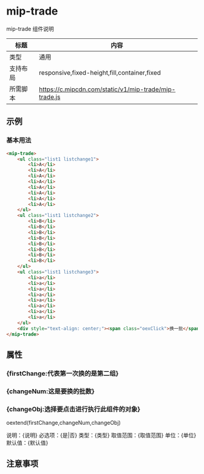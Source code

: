 # mip-trade

mip-trade 组件说明

标题|内容
----|----
类型|通用
支持布局|responsive,fixed-height,fill,container,fixed
所需脚本|https://c.mipcdn.com/static/v1/mip-trade/mip-trade.js

## 示例

### 基本用法
```html
<mip-trade>
    <ul class="list1 listchange1">
		<li>A</li>
		<li>A</li>
		<li>A</li>
		<li>A</li>
		<li>A</li>
		<li>A</li>
		<li>A</li>
		<li>A</li>
	</ul>
	<ul class="list1 listchange2">
		<li>B</li>
		<li>B</li>
		<li>B</li>
		<li>B</li>
		<li>B</li>
		<li>B</li>
		<li>B</li>
		<li>B</li>
	</ul>
	<ul class="list1 listchange3">
		<li>a</li>
		<li>a</li>
		<li>a</li>
		<li>a</li>
		<li>a</li>
		<li>a</li>
		<li>a</li>
		<li>a</li>
	</ul>
	<div style="text-align: center;"><span class="oexClick">换一批</span></div>
</mip-trade>
```

## 属性

### {firstChange:代表第一次换的是第二组}
### {changeNum:这是要换的批数}
### {changeObj:选择要点击进行执行此组件的对象}
oextend(firstChange,changeNum,changeObj)

说明：{说明}
必选项：{是|否}
类型：{类型}
取值范围：{取值范围}
单位：{单位}
默认值：{默认值}

## 注意事项

